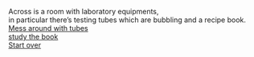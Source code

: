 Across is a room with laboratory equipments,  
in particular there’s testing tubes which are bubbling and a recipe book.  
[Mess around with tubes](mess.md)  
[study the book](create-substance.md)  
[Start over](../README.md)  
